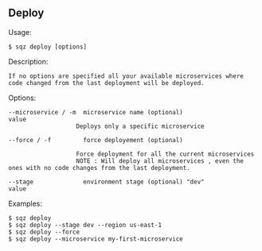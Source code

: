 
## Deploy 

 
 Usage: 

    $ sqz deploy [options]

 Description:

    If no options are specified all your available microservices where code changed from the last deployment will be deployed.

 Options:

    --microservice / -m  microservice name (optional)
    value
                       Deploys only a specific microservice
 
    --force / -f         force deployement (optional)

                       Force deployment for all the current microservices 
                       NOTE : Will deploy all microservices , even the ones with no code changes from the last deployment.
 
    --stage              environment stage (optional) "dev"
    value 

 Examples:

    $ sqz deploy 
    $ sqz deploy --stage dev --region us-east-1
    $ sqz deploy --force
    $ sqz deploy --microservice my-first-microservice
